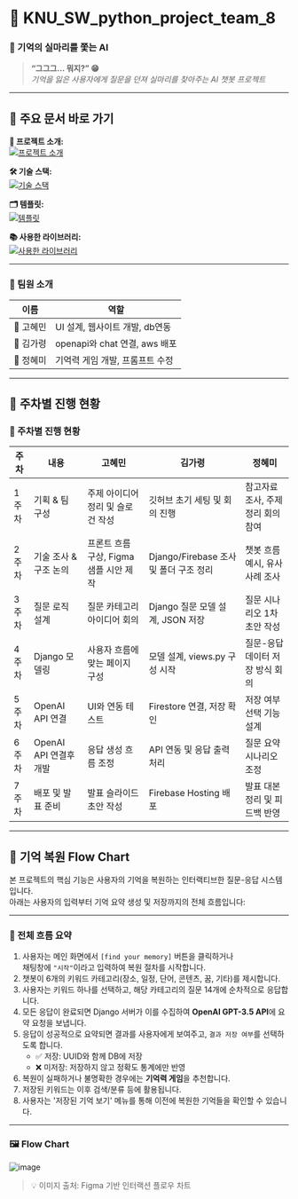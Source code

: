 # 📢 KNU_SW_python_project_team_8

### 🌸 기억의 실마리를 쫓는 AI  
> **“그그그... 뭐지?” 😁**  
> _기억을 잃은 사용자에게 질문을 던져 실마리를 찾아주는 AI 챗봇 프로젝트_

---


## 🔗 주요 문서 바로 가기

**📘 프로젝트 소개:**  
[![프로젝트 소개](https://img.shields.io/badge/프로젝트_소개-success?style=for-the-badge)](explanation/README.md)

**🛠️ 기술 스택:**  
[![기술 스택](https://img.shields.io/badge/기술_스택-success?style=for-the-badge)](StackTech/README.md)

**🗂️ 템플릿:**  
[![템플릿](https://img.shields.io/badge/템플릿-success?style=for-the-badge)](Template/README.md)

**📚 사용한 라이브러리:**  
[![사용한 라이브러리](https://img.shields.io/badge/사용한_라이브러리-success?style=for-the-badge)](UsedLibraries/README.md)


---

### 👥 팀원 소개

| 이름  | 역할 |
|------|------|
| 👾 고혜민 |  UI 설계, 웹사이트 개발, db연동  |
| 👾 김가령 |  openapi와 chat 연결, aws 배포 |
| 👾 정혜미 |  기억력 게임 개발,  프롬프트 수정|

---

## 📅 주차별 진행 현황

### 📅 주차별 진행 현황

| 주차   | 내용                  | 고혜민                           | 김가령                           | 정혜미                           |
|--------|-----------------------|----------------------------------|----------------------------------|----------------------------------|
| 1주차 | 기획 & 팀 구성        | 주제 아이디어 정리 및 슬로건 작성 | 깃허브 초기 세팅 및 회의 진행     | 참고자료 조사, 주제 정리 회의 참여 |
| 2주차 | 기술 조사 & 구조 논의 | 프론트 흐름 구상, Figma 샘플 시안 제작 | Django/Firebase 조사 및 폴더 구조 정리 | 챗봇 흐름 예시, 유사 사례 조사 |
| 3주차 | 질문 로직 설계        | 질문 카테고리 아이디어 회의       | Django 질문 모델 설계, JSON 저장 | 질문 시나리오 1차 초안 작성     |
| 4주차 | Django 모델링         | 사용자 흐름에 맞는 페이지 구성    | 모델 설계, views.py 구성 시작     | 질문-응답 데이터 저장 방식 회의 |
| 5주차 | OpenAI API 연결       | UI와 연동 테스트                 | Firestore 연결, 저장 확인         | 저장 여부 선택 기능 설계       |
| 6주차 | OpenAI API 연결후 개발 | 응답 생성 흐름 조정             | API 연동 및 응답 출력 처리        | 질문 요약 시나리오 조정       |
| 7주차 | 배포 및 발표 준비     | 발표 슬라이드 초안 작성           | Firebase Hosting 배포             | 발표 대본 정리 및 피드백 반영 |

---
## 📂 기억 복원 Flow Chart

본 프로젝트의 핵심 기능은 사용자의 기억을 복원하는 인터랙티브한 질문-응답 시스템입니다.  
아래는 사용자의 입력부터 기억 요약 생성 및 저장까지의 전체 흐름입니다:

---

### 🔄 전체 흐름 요약

1. 사용자는 메인 화면에서 `[find your memory]` 버튼을 클릭하거나  
   채팅창에 `"시작"`이라고 입력하여 복원 절차를 시작합니다.
2. 챗봇이 6개의 키워드 카테고리(장소, 일정, 단어, 콘텐츠, 꿈, 기타)를 제시합니다.
3. 사용자는 키워드 하나를 선택하고, 해당 카테고리의 질문 14개에 순차적으로 응답합니다.
4. 모든 응답이 완료되면 Django 서버가 이를 수집하여 **OpenAI GPT-3.5 API**에 요약 요청을 보냅니다.
5. 응답이 성공적으로 요약되면 결과를 사용자에게 보여주고, `결과 저장 여부`를 선택하도록 합니다.
   - ✅ 저장: UUID와 함께 DB에 저장
   - ❌ 미저장: 저장하지 않고 정확도 통계에만 반영
6. 복원이 실패하거나 불명확한 경우에는 **기억력 게임**을 추천합니다.
7. 저장된 키워드는 이후 검색/분류 등에 활용됩니다.
8. 사용자는 '저장된 기억 보기' 메뉴를 통해 이전에 복원한 기억들을 확인할 수 있습니다.

---

### 🖼️ Flow Chart

![image](https://github.com/user-attachments/assets/02a47d36-1560-4b5a-9730-ccf6832ab8bf)


> 💡 이미지 출처: Figma 기반 인터랙션 플로우 차트


